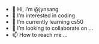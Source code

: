 - 👋 Hi, I’m @jynsang
- 👀 I’m interested in coding
- 🌱 I’m currently learning cs50
- 💞️ I’m looking to collaborate on ...
- 📫 How to reach me ...

<!---
jynsang/jynsang is a ✨ special ✨ repository because its `README.md` (this file) appears on your GitHub profile.
You can click the Preview link to take a look at your changes.
--->
